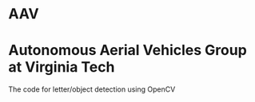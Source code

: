 # AAV
# Autonomous Aerial Vehicles Group at Virginia Tech

The code for letter/object detection using OpenCV
